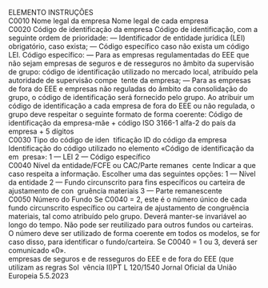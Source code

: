  
ELEMENTO  INSTRUÇÕES  
C0010  Nome legal da empresa  Nome legal de cada empresa  
C0020  Código de identificação 
da empresa  Código de identificação, com a seguinte ordem de prioridade: 
— Identificador de entidade jurídica (LEI) obrigatório, caso exista; 
— Código específico caso não exista um código LEI. 
Código específico: 
— Para as empresas regulamentadas do EEE que não sejam empresas de seguros e 
de resseguros no âmbito da supervisão de grupo: código de identificação 
utilizado no mercado local, atribuído pela autoridade de supervisão compe ­
tente da empresa; 
— Para as empresas de fora do EEE e empresas não reguladas do âmbito da 
consolidação do grupo, o código de identificação será fornecido pelo grupo. 
Ao atribuir um código de identificação a cada empresa de fora do EEE ou não 
regulada, o grupo deve respeitar o seguinte formato de forma coerente: 
Código de identificação da empresa-mãe + código ISO 3166-1 alfa-2 do país 
da empresa + 5 dígitos  
C0030  Tipo do código de iden ­
tificação ID do código da 
empresa  Identificação do código utilizado no elemento «Código de identificação da em ­
presa»: 
1 — LEI 
2 — Código específico  
C0040  Nível da entidade/FCFE 
ou CAC/Parte remanes ­
cente  Indicar a que caso respeita a informação. Escolher uma das seguintes opções: 
1 — Nível da entidade 
2 — Fundo circunscrito para fins específicos ou carteira de ajustamento de con ­
gruência materiais 
3 — Parte remanescente  
C0050  Número do Fundo  Se C0040 = 2, este é o número único de cada fundo circunscrito específico ou 
carteira de ajustamento de congruência materiais, tal como atribuído pelo grupo. 
Deverá manter-se invariável ao longo do tempo. Não pode ser reutilizado para 
outros fundos ou carteiras. O número deve ser utilizado de forma coerente em 
todos os modelos, se for caso disso, para identificar o fundo/carteira. 
Se C0040 = 1 ou 3, deverá ser comunicado «0».  
empresas de seguros e 
de resseguros do EEE e 
de fora do EEE (que 
utilizam as regras Sol ­
vência II)PT  L 120/1540 Jornal Oficial da União Europeia 5.5.2023